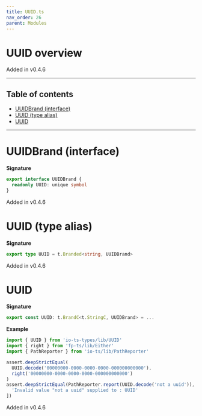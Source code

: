 ```yaml
---
title: UUID.ts
nav_order: 26
parent: Modules
---
```


# UUID overview

Added in v0.4.6

---

<h2 class="text-delta">Table of contents</h2>

- [UUIDBrand (interface)](#uuidbrand-interface)
- [UUID (type alias)](#uuid-type-alias)
- [UUID](#uuid)

---

# UUIDBrand (interface)

**Signature**

```ts
export interface UUIDBrand {
  readonly UUID: unique symbol
}
```

Added in v0.4.6

# UUID (type alias)

**Signature**

```ts
export type UUID = t.Branded<string, UUIDBrand>
```

Added in v0.4.6

# UUID

**Signature**

```ts
export const UUID: t.BrandC<t.StringC, UUIDBrand> = ...
```

**Example**

```ts
import { UUID } from 'io-ts-types/lib/UUID'
import { right } from 'fp-ts/lib/Either'
import { PathReporter } from 'io-ts/lib/PathReporter'

assert.deepStrictEqual(
  UUID.decode('00000000-0000-0000-0000-000000000000'),
  right('00000000-0000-0000-0000-000000000000')
)
assert.deepStrictEqual(PathReporter.report(UUID.decode('not a uuid')), [
  'Invalid value "not a uuid" supplied to : UUID'
])
```

Added in v0.4.6
